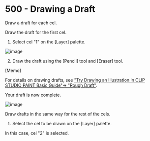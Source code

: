 # 500 - Drawing a Draft

Draw a draft for each cel.

<Draw the First Cel>

Draw the draft for the first cel.

1. Select cel "1" on the [Layer] palette.

![image](https://github.com/vanHeemstraSystems/clip-studio-paint/assets/1499433/2dea00be-80b5-4e6f-95d1-960b3caf927b)

2. Draw the draft using the [Pencil] tool and [Eraser] tool.

[Memo]

For details on drawing drafts, see ["Try Drawing an Illustration in CLIP STUDIO PAINT Basic Guide"→ "Rough Draft"](https://tips.clip-studio.com/en-us/articles/543).

Your draft is now complete.

![image](https://github.com/vanHeemstraSystems/clip-studio-paint/assets/1499433/416fabb4-33cb-4d2e-ba68-c0a2e58e3b50)

<Draw the rest of the cels>

Draw drafts in the same way for the rest of the cels.

1. Select the cel to be drawn on the [Layer] palette.

In this case, cel "2" is selected.

